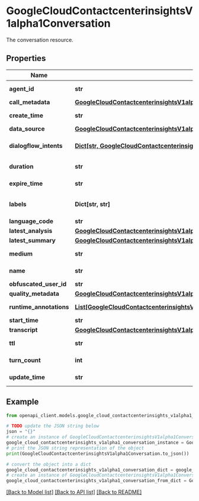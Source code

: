 # GoogleCloudContactcenterinsightsV1alpha1Conversation

The conversation resource.

## Properties

Name | Type | Description | Notes
------------ | ------------- | ------------- | -------------
**agent_id** | **str** | An opaque, user-specified string representing the human agent who handled the conversation. | [optional] 
**call_metadata** | [**GoogleCloudContactcenterinsightsV1alpha1ConversationCallMetadata**](GoogleCloudContactcenterinsightsV1alpha1ConversationCallMetadata.md) |  | [optional] 
**create_time** | **str** | Output only. The time at which the conversation was created. | [optional] [readonly] 
**data_source** | [**GoogleCloudContactcenterinsightsV1alpha1ConversationDataSource**](GoogleCloudContactcenterinsightsV1alpha1ConversationDataSource.md) |  | [optional] 
**dialogflow_intents** | [**Dict[str, GoogleCloudContactcenterinsightsV1alpha1DialogflowIntent]**](GoogleCloudContactcenterinsightsV1alpha1DialogflowIntent.md) | Output only. All the matched Dialogflow intents in the call. The key corresponds to a Dialogflow intent, format: projects/{project}/agent/{agent}/intents/{intent} | [optional] [readonly] 
**duration** | **str** | Output only. The duration of the conversation. | [optional] [readonly] 
**expire_time** | **str** | The time at which this conversation should expire. After this time, the conversation data and any associated analyses will be deleted. | [optional] 
**labels** | **Dict[str, str]** | A map for the user to specify any custom fields. A maximum of 20 labels per conversation is allowed, with a maximum of 256 characters per entry. | [optional] 
**language_code** | **str** | A user-specified language code for the conversation. | [optional] 
**latest_analysis** | [**GoogleCloudContactcenterinsightsV1alpha1Analysis**](GoogleCloudContactcenterinsightsV1alpha1Analysis.md) |  | [optional] 
**latest_summary** | [**GoogleCloudContactcenterinsightsV1alpha1ConversationSummarizationSuggestionData**](GoogleCloudContactcenterinsightsV1alpha1ConversationSummarizationSuggestionData.md) |  | [optional] 
**medium** | **str** | Immutable. The conversation medium, if unspecified will default to PHONE_CALL. | [optional] 
**name** | **str** | Immutable. The resource name of the conversation. Format: projects/{project}/locations/{location}/conversations/{conversation} | [optional] 
**obfuscated_user_id** | **str** | Obfuscated user ID which the customer sent to us. | [optional] 
**quality_metadata** | [**GoogleCloudContactcenterinsightsV1alpha1ConversationQualityMetadata**](GoogleCloudContactcenterinsightsV1alpha1ConversationQualityMetadata.md) |  | [optional] 
**runtime_annotations** | [**List[GoogleCloudContactcenterinsightsV1alpha1RuntimeAnnotation]**](GoogleCloudContactcenterinsightsV1alpha1RuntimeAnnotation.md) | Output only. The annotations that were generated during the customer and agent interaction. | [optional] [readonly] 
**start_time** | **str** | The time at which the conversation started. | [optional] 
**transcript** | [**GoogleCloudContactcenterinsightsV1alpha1ConversationTranscript**](GoogleCloudContactcenterinsightsV1alpha1ConversationTranscript.md) |  | [optional] 
**ttl** | **str** | Input only. The TTL for this resource. If specified, then this TTL will be used to calculate the expire time. | [optional] 
**turn_count** | **int** | Output only. The number of turns in the conversation. | [optional] [readonly] 
**update_time** | **str** | Output only. The most recent time at which the conversation was updated. | [optional] [readonly] 

## Example

```python
from openapi_client.models.google_cloud_contactcenterinsights_v1alpha1_conversation import GoogleCloudContactcenterinsightsV1alpha1Conversation

# TODO update the JSON string below
json = "{}"
# create an instance of GoogleCloudContactcenterinsightsV1alpha1Conversation from a JSON string
google_cloud_contactcenterinsights_v1alpha1_conversation_instance = GoogleCloudContactcenterinsightsV1alpha1Conversation.from_json(json)
# print the JSON string representation of the object
print(GoogleCloudContactcenterinsightsV1alpha1Conversation.to_json())

# convert the object into a dict
google_cloud_contactcenterinsights_v1alpha1_conversation_dict = google_cloud_contactcenterinsights_v1alpha1_conversation_instance.to_dict()
# create an instance of GoogleCloudContactcenterinsightsV1alpha1Conversation from a dict
google_cloud_contactcenterinsights_v1alpha1_conversation_from_dict = GoogleCloudContactcenterinsightsV1alpha1Conversation.from_dict(google_cloud_contactcenterinsights_v1alpha1_conversation_dict)
```
[[Back to Model list]](../README.md#documentation-for-models) [[Back to API list]](../README.md#documentation-for-api-endpoints) [[Back to README]](../README.md)


